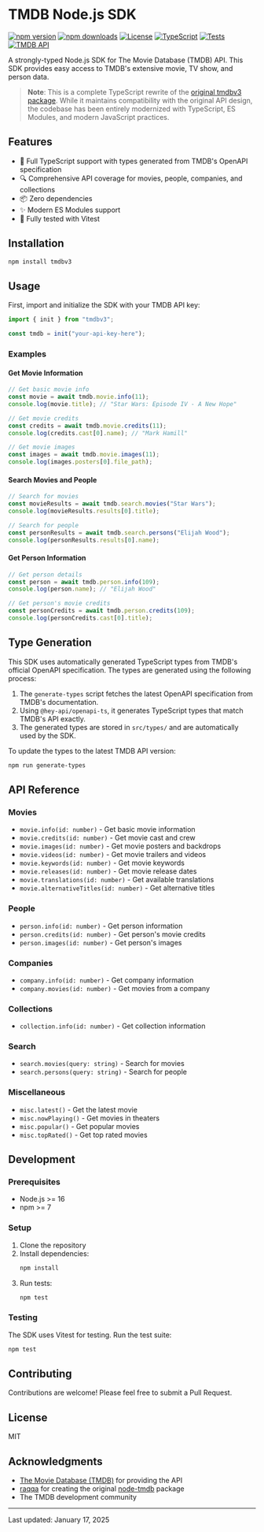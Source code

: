 # TMDB Node.js SDK

[![npm version](https://img.shields.io/npm/v/tmdbv3.svg)](https://www.npmjs.com/package/tmdbv3)
[![npm downloads](https://img.shields.io/npm/dm/tmdbv3.svg)](https://www.npmjs.com/package/tmdbv3)
[![License](https://img.shields.io/npm/l/tmdbv3.svg)](https://github.com/ayhid/node-tmdb-sdk/blob/main/LICENSE)
[![TypeScript](https://img.shields.io/badge/TypeScript-5.3-blue.svg)](https://www.typescriptlang.org/)
[![Tests](https://github.com/ayhid/node-tmdb-sdk/actions/workflows/test.yml/badge.svg)](https://github.com/ayhid/node-tmdb-sdk/actions)
[![TMDB API](https://img.shields.io/badge/TMDB%20API-v3-blue.svg)](https://developer.themoviedb.org/docs)

A strongly-typed Node.js SDK for The Movie Database (TMDB) API. This SDK provides easy access to TMDB's extensive movie, TV show, and person data.

> **Note**: This is a complete TypeScript rewrite of the [original tmdbv3 package](https://github.com/raqqa/node-tmdb). While it maintains compatibility with the original API design, the codebase has been entirely modernized with TypeScript, ES Modules, and modern JavaScript practices.

## Features

- 🚀 Full TypeScript support with types generated from TMDB's OpenAPI specification
- 🔍 Comprehensive API coverage for movies, people, companies, and collections
- 📦 Zero dependencies
- ✨ Modern ES Modules support
- 🧪 Fully tested with Vitest

## Installation

```bash
npm install tmdbv3
```

## Usage

First, import and initialize the SDK with your TMDB API key:

```typescript
import { init } from "tmdbv3";

const tmdb = init("your-api-key-here");
```

### Examples

#### Get Movie Information

```typescript
// Get basic movie info
const movie = await tmdb.movie.info(11);
console.log(movie.title); // "Star Wars: Episode IV - A New Hope"

// Get movie credits
const credits = await tmdb.movie.credits(11);
console.log(credits.cast[0].name); // "Mark Hamill"

// Get movie images
const images = await tmdb.movie.images(11);
console.log(images.posters[0].file_path);
```

#### Search Movies and People

```typescript
// Search for movies
const movieResults = await tmdb.search.movies("Star Wars");
console.log(movieResults.results[0].title);

// Search for people
const personResults = await tmdb.search.persons("Elijah Wood");
console.log(personResults.results[0].name);
```

#### Get Person Information

```typescript
// Get person details
const person = await tmdb.person.info(109);
console.log(person.name); // "Elijah Wood"

// Get person's movie credits
const personCredits = await tmdb.person.credits(109);
console.log(personCredits.cast[0].title);
```

## Type Generation

This SDK uses automatically generated TypeScript types from TMDB's official OpenAPI specification. The types are generated using the following process:

1. The `generate-types` script fetches the latest OpenAPI specification from TMDB's documentation.
2. Using `@hey-api/openapi-ts`, it generates TypeScript types that match TMDB's API exactly.
3. The generated types are stored in `src/types/` and are automatically used by the SDK.

To update the types to the latest TMDB API version:

```bash
npm run generate-types
```

## API Reference

### Movies

- `movie.info(id: number)` - Get basic movie information
- `movie.credits(id: number)` - Get movie cast and crew
- `movie.images(id: number)` - Get movie posters and backdrops
- `movie.videos(id: number)` - Get movie trailers and videos
- `movie.keywords(id: number)` - Get movie keywords
- `movie.releases(id: number)` - Get movie release dates
- `movie.translations(id: number)` - Get available translations
- `movie.alternativeTitles(id: number)` - Get alternative titles

### People

- `person.info(id: number)` - Get person information
- `person.credits(id: number)` - Get person's movie credits
- `person.images(id: number)` - Get person's images

### Companies

- `company.info(id: number)` - Get company information
- `company.movies(id: number)` - Get movies from a company

### Collections

- `collection.info(id: number)` - Get collection information

### Search

- `search.movies(query: string)` - Search for movies
- `search.persons(query: string)` - Search for people

### Miscellaneous

- `misc.latest()` - Get the latest movie
- `misc.nowPlaying()` - Get movies in theaters
- `misc.popular()` - Get popular movies
- `misc.topRated()` - Get top rated movies

## Development

### Prerequisites

- Node.js >= 16
- npm >= 7

### Setup

1. Clone the repository
2. Install dependencies:
   ```bash
   npm install
   ```
3. Run tests:
   ```bash
   npm test
   ```

### Testing

The SDK uses Vitest for testing. Run the test suite:

```bash
npm test
```

## Contributing

Contributions are welcome! Please feel free to submit a Pull Request.

## License

MIT

## Acknowledgments

- [The Movie Database (TMDB)](https://www.themoviedb.org/) for providing the API
- [raqqa](https://github.com/raqqa) for creating the original [node-tmdb](https://github.com/raqqa/node-tmdb) package
- The TMDB development community

---

Last updated: January 17, 2025
